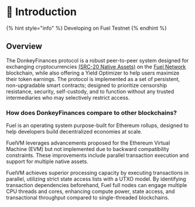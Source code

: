 # 👋 Introduction

{% hint style="info" %}
Developing on Fuel Testnet
{% endhint %}

## Overview

The DonkeyFinances protocol is a robust peer-to-peer system designed for exchanging cryptocurrencies [(SRC-20 Native Assets)](https://docs.fuel.network/docs/sway-standards/src-20-native-asset/) on the [Fuel Network](https://fuel.network/) blockchain, while also offering a Yield Optimizer to help users maximize their token earnings. The protocol is implemented as a set of persistent, non-upgradable smart contracts; designed to prioritize censorship resistance, security, self-custody, and to function without any trusted intermediaries who may selectively restrict access.

### How does DonkeyFinances compare to other blockchains?

Fuel is an operating system purpose-built for Ethereum rollups, designed to help developers build decentralized economies at scale.

FuelVM leverages advancements proposed for the Ethereum Virtual Machine (EVM) but not implemented due to backward compatibility constraints. These improvements include parallel transaction execution and support for multiple native assets.

FuelVM achieves superior processing capacity by executing transactions in parallel, utilizing strict state access lists with a UTXO model. By identifying transaction dependencies beforehand, Fuel full nodes can engage multiple CPU threads and cores, enhancing compute power, state access, and transactional throughput compared to single-threaded blockchains.
